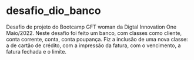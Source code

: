 # desafio_dio_banco
Desafio de projeto do Bootcamp GFT woman da Digtal Innovation One Maio/2022. 
Neste desafio foi feito um banco, com classes como cliente, conta corrente, conta, conta poupança.
Fiz a inclusão de uma nova classe: a de cartão de crédito, com a impressão da fatura, com o vencimento, a fatura fechada e o limite.
